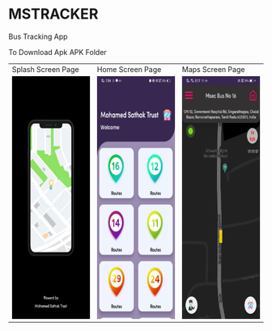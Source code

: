 # MSTRACKER
Bus Tracking App

To Download Apk 
APK Folder
<table>
  <tr>
    <td>Splash Screen Page</td>
     <td>Home Screen Page</td>
     <td>Maps Screen Page</td>
  </tr>
  <tr>
     <td><img src="pics/splash.jpeg" width=270 height=480></td>
    <td><img src="pics/Bus2.jpeg" width=270 height=480></td>
    <td><img src="pics/BUS.jpeg" width=270 height=480></td>

  </tr>
 </table>



